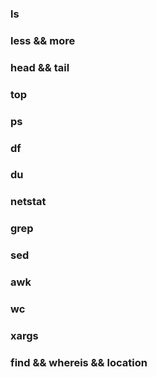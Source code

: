 ### ls

### less && more

### head && tail

### top

### ps

### df

### du

### netstat

### grep

### sed

### awk

### wc

### xargs

### find && whereis && location
